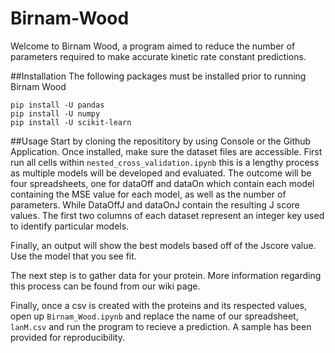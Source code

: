 # Birnam-Wood
Welcome to Birnam Wood, a program aimed to reduce the number of parameters 
required to make accurate kinetic rate constant predictions.

##Installation
The following packages must be installed prior to running Birnam Wood
```
pip install -U pandas 
pip install -U numpy 
pip install -U scikit-learn
```
##Usage
Start by cloning the reposititory by using Console or the Github Application.
Once installed, make sure the dataset files are accessible. First run all cells
within ```nested_cross_validation.ipynb``` this is a lengthy process as multiple 
models will be developed and evaluated. The outcome will be four spreadsheets,
one for dataOff and dataOn which contain each model containing the MSE value for 
each model, as well as the number of parameters. While DataOffJ and dataOnJ 
contain the resulting J score values. The first two columns of each dataset 
represent an integer key used to identify particular models.

Finally, an output will show the best models based off of the Jscore value. Use 
the model that you see fit. 

The next step is to gather data for your protein. More information regarding this
process can be found from our wiki page. 

Finally, once a csv is created with the proteins and its respected values, open 
up ```Birnam_Wood.ipynb``` and replace the name of our spreadsheet, ```lanM.csv```
and run the program to recieve a prediction. A sample has been provided for 
reproducibility. 
